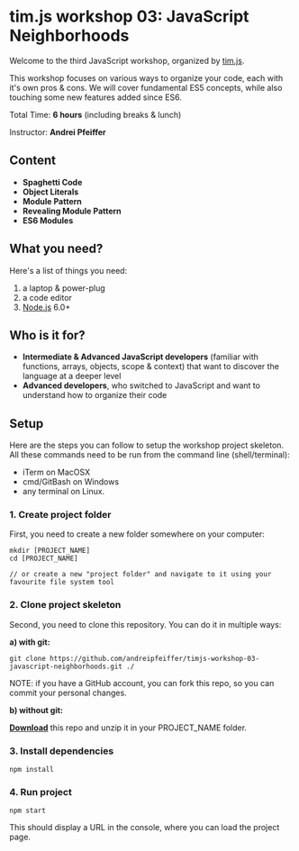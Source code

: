 # tim.js workshop 03: JavaScript Neighborhoods

Welcome to the third JavaScript workshop, organized by [tim.js][timjs].

This workshop focuses on various ways to organize your code, each with it's own pros & cons. We will cover fundamental ES5 concepts, while also touching some new features added since ES6.

Total Time: __6 hours__ (including breaks & lunch)

Instructor: __Andrei Pfeiffer__

## Content

- __Spaghetti Code__
- __Object Literals__
- __Module Pattern__
- __Revealing Module Pattern__
- __ES6 Modules__

## What you need?

Here's a list of things you need:

1. a laptop & power-plug
2. a code editor
3. [Node.js][download_node] 6.0+

## Who is it for?

- __Intermediate & Advanced JavaScript developers__ (familiar with functions, arrays, objects, scope & context) that want to discover the language at a deeper level
- __Advanced developers__, who switched to JavaScript and want to understand how to organize their code

## Setup

Here are the steps you can follow to setup the workshop project skeleton.
All these commands need to be run from the command line (shell/terminal):
* iTerm on MacOSX
* cmd/GitBash on Windows
* any terminal on Linux.

### 1. Create project folder

First, you need to create a new folder somewhere on your computer:

```
mkdir [PROJECT_NAME]
cd [PROJECT_NAME]

// or create a new "project folder" and navigate to it using your favourite file system tool
```

### 2. Clone project skeleton

Second, you need to clone this repository. You can do it in multiple ways:

__a) with git:__
```
git clone https://github.com/andreipfeiffer/timjs-workshop-03-javascript-neighborhoods.git ./
```

NOTE: if you have a GitHub account, you can fork this repo, so you can commit your personal changes.

__b) without git:__

__[Download][download_repo]__ this repo and unzip it in your PROJECT_NAME folder.



### 3. Install dependencies

```
npm install
```

### 4. Run project

```
npm start
```

This should display a URL in the console, where you can load the project page.

[download_repo]: https://github.com/andreipfeiffer/timjs-workshop-03-javascript-neighborhoods/archive/master.zip
[download_node]: https://nodejs.org/en/download/
[timjs]: http://timjs.ro
